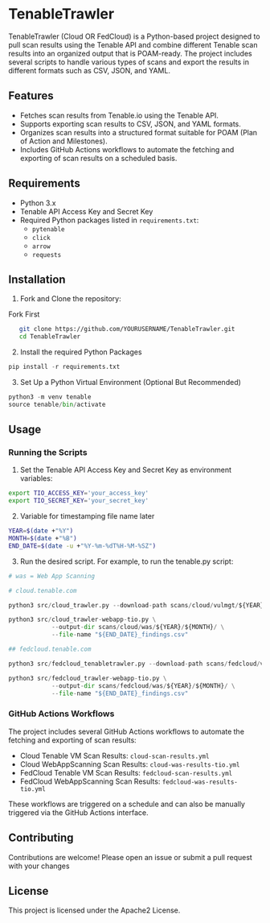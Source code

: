 # TenableTrawler

TenableTrawler (Cloud OR FedCloud) is a Python-based project designed to pull scan results using the Tenable API and combine different Tenable scan results into an organized output that is POAM-ready. The project includes several scripts to handle various types of scans and export the results in different formats such as CSV, JSON, and YAML.

## Features

- Fetches scan results from Tenable.io using the Tenable API.
- Supports exporting scan results to CSV, JSON, and YAML formats.
- Organizes scan results into a structured format suitable for POAM (Plan of Action and Milestones).
- Includes GitHub Actions workflows to automate the fetching and exporting of scan results on a scheduled basis.

## Requirements

- Python 3.x
- Tenable API Access Key and Secret Key
- Required Python packages listed in `requirements.txt`:
  - `pytenable`
  - `click`
  - `arrow`
  - `requests`

## Installation

1. Fork and Clone the repository:

Fork First

```bash
   git clone https://github.com/YOURUSERNAME/TenableTrawler.git
   cd TenableTrawler
```

2. Install the required Python Packages

```python
pip install -r requirements.txt
```

3. Set Up a Python Virtual Environment (Optional But Recommended)

```python
python3 -m venv tenable
source tenable/bin/activate
```

## Usage

### Running the Scripts

1. Set the Tenable API Access Key and Secret Key as environment variables:

```bash
export TIO_ACCESS_KEY='your_access_key'
export TIO_SECRET_KEY='your_secret_key'
```

2. Variable for timestamping file name later

```bash
YEAR=$(date +"%Y")
MONTH=$(date +"%B")
END_DATE=$(date -u +"%Y-%m-%dT%H-%M-%SZ")
```

3. Run the desired script. For example, to run the tenable.py script:

```python
# was = Web App Scanning

# cloud.tenable.com

python3 src/cloud_trawler.py --download-path scans/cloud/vulmgt/${YEAR}/${MONTH}/

python3 src/cloud_trawler-webapp-tio.py \
            --output-dir scans/cloud/was/${YEAR}/${MONTH}/ \
            --file-name "${END_DATE}_findings.csv"

## fedcloud.tenable.com

python3 src/fedcloud_tenabletrawler.py --download-path scans/fedcloud/vulmgt/${YEAR}/${MONTH}/

python3 src/fedcloud_trawler-webapp-tio.py \
            --output-dir scans/fedcloud/was/${YEAR}/${MONTH}/ \
            --file-name "${END_DATE}_findings.csv"

```

### GitHub Actions Workflows


The project includes several GitHub Actions workflows to automate the fetching and exporting of scan results:

- Cloud Tenable VM Scan Results: `cloud-scan-results.yml`
- Cloud WebAppScanning Scan Results: `cloud-was-results-tio.yml`
- FedCloud Tenable VM Scan Results: `fedcloud-scan-results.yml`
- FedCloud WebAppScanning Scan Results: `fedcloud-was-results-tio.yml`


These workflows are triggered on a schedule and can also be manually triggered via the GitHub Actions interface.

## Contributing

Contributions are welcome! Please open an issue or submit a pull request with your changes


## License

This project is licensed under the Apache2 License.



